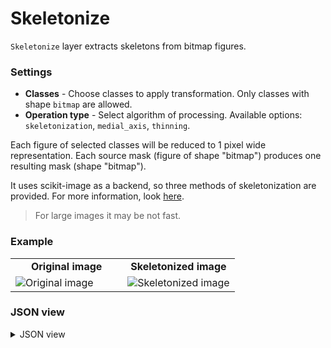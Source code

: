 # Skeletonize

`Skeletonize` layer extracts skeletons from bitmap figures.

### Settings

- **Classes** - Choose classes to apply transformation. Only classes with shape `bitmap` are allowed.
- **Operation type** - Select algorithm of processing. Available options: `skeletonization`, `medial_axis`, `thinning`.

Each figure of selected classes will be reduced to 1 pixel wide representation. Each source mask (figure of shape "bitmap") produces one resulting mask (shape "bitmap").

It uses scikit-image as a backend, so three methods of skeletonization are provided. For more information, look [here](https://scikit-image.org/docs/dev/auto_examples/edges/plot_skeleton.html).

> For large images it may be not fast.

### Example

<table>
<tr>
<td style="text-align:center; width:50%"><strong>Original image</strong></td>
<td style="text-align:center; width:50%"><strong>Skeletonized image</strong></td>
</tr>
<tr>
<td> <img src="https://github.com/supervisely-ecosystem/ml-nodes/assets/79905215/5215ff13-d53d-4911-a156-8efe4d2b63a1" alt="Original image" /> </td>
<td> <img src="https://github.com/supervisely-ecosystem/ml-nodes/assets/79905215/57fbff6c-a434-4c7f-83cd-b961e8f37c48" alt="Skeletonized image" /> </td>
</tr>
</table>

### JSON view

<details>
  <summary>JSON view</summary>
<pre>
{
  "action": "skeletonize",
  "src": ["$images_project_12"],
  "dst": "$skeletonize_15",
  "settings": {
    "classes": ["Cat", "Squirrel"],
    "method": "skeletonization"
  }
}
</pre>
</details>
